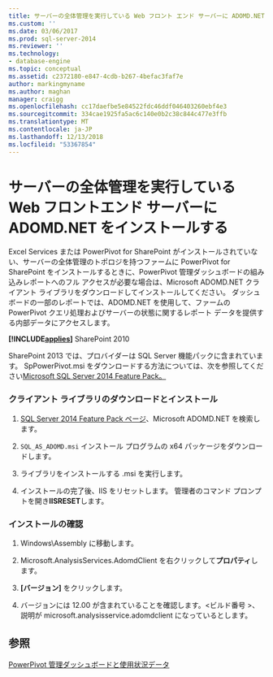 ```yaml
---
title: サーバーの全体管理を実行している Web フロント エンド サーバーに ADOMD.NET をインストールする |Microsoft Docs
ms.custom: ''
ms.date: 03/06/2017
ms.prod: sql-server-2014
ms.reviewer: ''
ms.technology:
- database-engine
ms.topic: conceptual
ms.assetid: c2372180-e847-4cdb-b267-4befac3faf7e
author: markingmyname
ms.author: maghan
manager: craigg
ms.openlocfilehash: cc17daefbe5e84522fdc46ddf046403260ebf4e3
ms.sourcegitcommit: 334cae1925fa5ac6c140e0b2c38c844c477e3ffb
ms.translationtype: MT
ms.contentlocale: ja-JP
ms.lasthandoff: 12/13/2018
ms.locfileid: "53367854"
---
```

# <a name="install-adomdnet-on-web-front-end-servers-running-central-administration"></a>サーバーの全体管理を実行している Web フロントエンド サーバーに ADOMD.NET をインストールする
  Excel Services または PowerPivot for SharePoint がインストールされていない、サーバーの全体管理のトポロジを持つファームに PowerPivot for SharePoint をインストールするときに、PowerPivot 管理ダッシュボードの組み込みレポートへのフル アクセスが必要な場合は、Microsoft ADOMD.NET クライアント ライブラリをダウンロードしてインストールしてください。 ダッシュボードの一部のレポートでは、ADOMD.NET を使用して、ファームの PowerPivot クエリ処理およびサーバーの状態に関するレポート データを提供する内部データにアクセスします。  
  
 **[!INCLUDE[applies](../../includes/applies-md.md)]**  SharePoint 2010  
  
 SharePoint 2013 では、プロバイダーは SQL Server 機能パックに含まれています。 SpPowerPivot.msi をダウンロードする方法については、次を参照してください[Microsoft SQL Server 2014 Feature Pack。](https://www.microsoft.com/download/details.aspx?id=35577)  
  
### <a name="download-and-install-the-client-library"></a>クライアント ライブラリのダウンロードとインストール  
  
1.  [SQL Server 2014 Feature Pack ページ](https://go.microsoft.com/fwlink/?LinkID=296473)、Microsoft ADOMD.NET を検索します。  
  
2.  `SQL_AS_ADOMD.msi` インストール プログラムの x64 パッケージをダウンロードします。  
  
3.  ライブラリをインストールする .msi を実行します。  
  
4.  インストールの完了後、IIS をリセットします。 管理者のコマンド プロンプトを開き**IISRESET**します。  
  
### <a name="verify-installation"></a>インストールの確認  
  
1.  Windows\Assembly に移動します。  
  
2.  Microsoft.AnalysisServices.AdomdClient を右クリックして**プロパティ**します。  
  
3.  **[バージョン]** をクリックします。  
  
4.  バージョンには 12.00 が含まれていることを確認します。\<ビルド番号 >、説明が microsoft.analysisservice.adomdclient になっているとします。  
  
## <a name="see-also"></a>参照  
 [PowerPivot 管理ダッシュボードと使用状況データ](../../analysis-services/power-pivot-sharepoint/power-pivot-management-dashboard-and-usage-data.md)  
  
  
